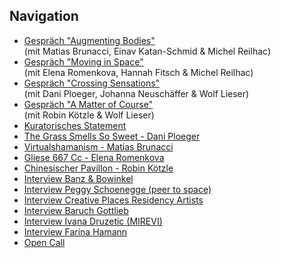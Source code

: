 ## Navigation

- [Gespräch "Augmenting Bodies"](#talk-augmenting-bodies)  
  (mit Matias Brunacci, Einav Katan-Schmid & Michel Reilhac)
- [Gespräch "Moving in Space"](#talk-moving-in-space)  
  (mit Elena Romenkova, Hannah Fitsch & Michel Reilhac)
- [Gespräch "Crossing Sensations"](#talk-crossing-sensations)  
  (mit Dani Ploeger, Johanna Neuschäffer & Wolf Lieser)
- [Gespräch "A Matter of Course"](#talk-a-matter-of-course)  
  (mit Robin Kötzle & Wolf Lieser)
- [Kuratorisches Statement](#curatorialStatement)
- [The Grass Smells So Sweet - Dani Ploeger](#TheGrassSmellsSoSweet)
- [Virtualshamanism - Matias Brunacci](#Virtualshamanism)
- [Gliese 667 Cc - Elena Romenkova](#Gliese667Cc)
- [Chinesischer Pavillon - Robin Kötzle](#ChinesePavilion)
- [Interview Banz & Bowinkel](#InterviewBanzBowinkel)
- [Interview Peggy Schoenegge (peer to space)](#InterviewSchoenegge)
- [Interview Creative Places Residency Artists](#InterviewCreativePlaces)
- [Interview Baruch Gottlieb](#InterviewGottlieb)
- [Interview Ivana Druzetic (MIREVI)](#InterviewIvana)
- [Interview Farina Hamann](#InterviewFarina)
- [Open Call](#OpenCall)